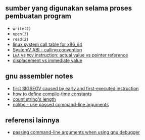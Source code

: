 ## sumber yang digunakan selama proses pembuatan program

- `write(2)`
- `open(2)`
- `read(2)`
- [linux system call table for x86_64](https://github.com/torvalds/linux/blob/master/arch/x86/entry/syscalls/syscall_64.tbl)
- [SystemV ABI - calling convention](https://gist.github.com/ammarfaizi2/d7090dd8d667834b51e341732100153e)
- [`LEA` vs `MOV` instruction: actual value vs pointer reference](https://stackoverflow.com/questions/1699748/what-is-the-difference-between-mov-and-lea)
- [displacement vs immediate value](https://chatgpt.com/share/68286701-5ce4-8002-9cdf-a6a2055ecddf)

## gnu assembler notes

- [first SIGSEGV caused by early and first-executed instruction](https://chatgpt.com/share/6828248e-87fc-8002-9c48-1f1e35b6124c)
- [how to define compile-time constants](https://chatgpt.com/share/682824d7-0d54-8002-8d66-32c8fb9f7c00)
- [count string's length](https://chatgpt.com/share/68282beb-2b34-8002-ad1e-ae42997be2fe)
- [nolibc - use passed command-line arguments](https://chatgpt.com/share/68283345-a0b4-8002-81fa-6a5f0279ed1d)

## referensi lainnya

- [passing command-line arguments when using gnu debugger](https://stackoverflow.com/questions/6121094/how-do-i-run-a-program-with-commandline-arguments-using-gdb-within-a-bash-script#6121299)
